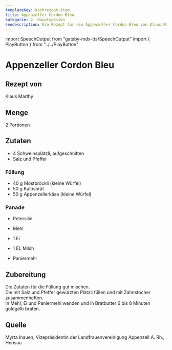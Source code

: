 ```yaml
---
templateKey: kochrezept-item
title: Appenzeller Cordon Bleu
kategorie: 2. Hauptspeisen
seodescription: Ein Rezept für ein Appenzeller Cordon Bleu von Klaus Marthy.
---
```

import SpeechOutput from "gatsby-mdx-tts/SpeechOutput"
import { PlayButton } from "../../PlayButton"

<SpeechOutput id="kochrezept-klaus-marthy-appenzeller-cordon-bleu" customPlayButton={PlayButton}>

# Appenzeller Cordon Bleu

## Rezept von

Klaus Marthy

## Menge

2 Portionen

## Zutaten
 
* 4 Schweinsplätzli, aufgeschnitten  
* Salz und Pfeffer  

### Füllung

* 40 g Mostbröckli (kleine Würfel) 
* 50 g Kalbsbrät 
* 50 g Appenzellerkäse (kleine Würfel) 

### Panade 

* Petersilie  
* Mehl  
* 1 Ei  
* 1 EL Milch  

* Paniermehl 

## Zubereitung

Die Zutaten für die Füllung gut mischen.  
Die mit Salz und Pfeffer gewürzten Plätzli füllen und mit Zahnstocher zusammenheften.   
In Mehl, Ei und Paniermehl wenden und in Bratbutter 6 bis 8 Minuten goldgelb braten. 

## Quelle

Myrta Inauen, Vizepräsidentin der Landfrauenvereinigung Appenzell A. Rh., Herisau

</SpeechOutput>